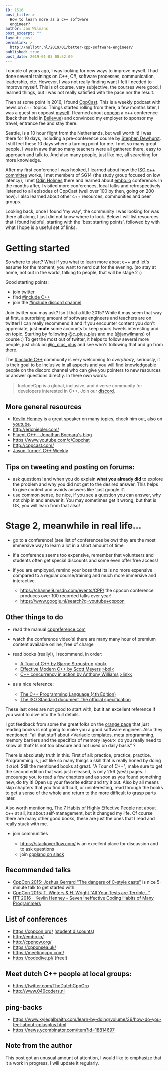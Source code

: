 ```yaml
---
ID: 1516
post_title: >
  How to learn more as a C++ software
  engineer?
author: Jan Wilmans
post_excerpt: ""
layout: post
permalink: >
  http://nullptr.nl/2019/01/better-cpp-software-engineer/
published: true
post_date: 2019-01-03 08:52:09
---
```

I couple of years ago, I was looking for new ways to improve myself. I had done several trainings on C++, C#, software processes, communication, leadership, etc. However, I was not really finding want I felt I needed to improve myself. This is of course, very subjective, the courses were good, I learned things, but I was not really satisfied with the pace nor the result.

Then at some point in 2016, I found [CppCast][1]. This is a weekly podcast with news on c++ topics. Things started rolling from there, a few months later, I was a guest on cppcast [myself][2]. I learned about [cppcon][3] a c++ conference (back then held in [Bellevue][4]) and convinced my employer to sponsor my travel, entrance fee and stay there.

Seattle, is a 10 hour flight from the Netherlands, but well worth it! I was there for 10 days, including a pre-conference course by [Stephen Dewhurst][5]. I still feel these 10 days where a turning point for me. I met so many great people, I was in awe that so many teachers were all gathered there, easy to approach and talk to. And also many people, just like me, all searching for more knowledge.

After my first conference I was hooked, I learned about how the [ISO c++ committee][6] works, I met members of SG14 (the study group focused on low latency), I met [Odin Holmes][7] there and learned about [embo.io][8] conference. In the months after, I visited more conferences, local talks and retrospectively listened to all episodes of CppCast (well over 100 by then, going on 200 now). I also learned about other c++ resources, communities and peer groups.

Looking back, once I found 'my way', the community I was looking for was there all along, I just did not know where to look. Below I will list resources that I found helpful, starting with the 'best starting points', followed by with what I hope is a useful set of links.

# Getting started

So where to start? What if you what to learn more about c++ and let's assume for the moment, you want to nerd out for the evening. (so stay at home, not out in the world, talking to people, that will be stage 2 :)

Good starting points:

*   join twitter
*   find [#include C++][9] 
*   join the [#include discord channel][10] 

Join twitter you may ask? Isn't that a little 2015? While it may seem that way at first, a surprising amount of software engineers and teachers are on twitter! I can really recommend it and if you encounter content you don't appreciate, just **mute** some accounts to keep yours tweets interesting and on topic. Starting by following [@c_plus_plus][11] and me ([@janwilmans][12]) of course :) To get the most out of twitter, it helps to follow several more people, just click on [@c_plus_plus][11] and see who's following that and go from there.

The [#include C++][9] community is very welcoming to *everybody*, seriously, it is their goal to be inclusive in all aspects and you will find knowledgeable people on the discord channel who can give you pointers to new resources or answer questions directly. In there own words:

> IncludeCpp is a global, inclusive, and diverse community for developers interested in C++. Join our [discord][10].

## 

## More general resources

*   [Kevlin Henney][13] is a great speaker on many topics, check him out, also on [youtube][14].
*   <http://ericniebler.com/>
*   [Fluent C++ - Jonathan Boccara's blog][15]
*   <https://www.youtube.com/c/Cppchat>
*   <http://cppcast.com/>
*   [Jason Turner' C++ Weekly][16] 

## Tips on tweeting and posting on forums:

*   ask questions! and when you do explain **what you already did** to explore the problem and why you did not get to the desired answer. This helps to give context and avoids answers like 'just google it'.
*   use common sense, be nice, if you see a question you can answer, why not chip in and answer it. You may sometimes get it wrong, but that is OK, you will learn from that also!

# Stage 2, meanwhile in real life...

*   go to a conference! (see list of conferences below) they are the most immersive way to learn a lot in a short amount of time
*   if a conference seems too expensive, remember that volunteers and students often get special discounts and some even offer free access!
*   if you are employed, remind your boss that its is no more expensive compared to a regular course/training and much more immersive and interactive.
    
    *   <https://channel9.msdn.com/events/CPP/> the cppcon conference produces over 100 recorded talks ever year!
    *   <https://www.google.nl/search?q=youtube+cppcon>

## Other things to do

*   read the manual [cppreference.com][17]
*   watch the conference video's! there are many many hour of premium content available online, free of charge
*   read books (really!), I recommend, in order:
    
    *   [A Tour of C++ by Bjarne Stroustrup][18] [>bol<][19]
    *   [Effective Modern C++ by Scott Meyers][20] [>bol<][21]
    *   [C++ concurrency in action by Anthony Williams][22] [>link<][23]

*   as a nice reference:
    
    *   [The C++ Programming Language (4th Edition)][24] 
    *   [The ISO Standard document, the official specification][25]

These last ones are not good to start with, but it an excellent reference if you want to dive into the full details.

I got feedback from some the great folks on the [orange page][26] that just reading books is not going to make you a good software engineer. Also they mentioned: "all that stuff about >Variadic templates, meta programming, memory barriers and the specifics of memory layout< do you really need to know all that? Is not too obscure and not used on daily basis" ?

There is absolutely truth in this. First of all: practice, practice, practice. Programming is, just like so many things a skill that is really honed by doing it *a lot*. Still the mentioned books at great. "A Tour of C++", make sure to get the second edition that was just released, is only 256 (yes!) pages. I encourage you to read a few chapters and as soon as you found something new, do try it! Open up your favorite editor and try it out. Also by all means skip chapters that you find difficult, or uninteresting, read through the books to get a sense of the whole and return to the more difficult to grasp parts later.

Also worth mentioning, [The 7 Habits of Highly Effective People][27] not about c++ at all, its about self-management, but it changed my life. Of course there are many other good books, these are just the ones that I read and really stuck with me.

*   join communities
    
    *   <https://stackoverflow.com/> is an excellent place for discussion and to ask questions 
    *   join [cpplang on slack][28]

## Recommended talks

*   [CppCon 2015: Joshua Gerrard "The dangers of C-style casts"][29] is nice 5-minute talk to get started with.
*   [CppCon 2015: T. Winters & H. Wright “All Your Tests are Terrible..."][30] 
*   [ITT 2016 - Kevlin Henney - Seven Ineffective Coding Habits of Many Programmers][31]

## List of conferences

*   <https://cppcon.org/> ([student discounts][32]) 
*   <http://embo.io/>
*   <http://cppnow.org/> 
*   <https://cpponsea.uk/>
*   <https://meetingcpp.com/>
*   <https://codedive.pl/> (free!)

## Meet dutch C++ people at local groups:

*   <https://twitter.com/TheDutchCppGrp>
*   <http://www.040coders.nl>

## ping-backs

*   <https://www.kylegalbraith.com/learn-by-doing/volume/36/how-do-you-feel-about-cplusplus.html>
*   <https://news.ycombinator.com/item?id=18814697>

## Note from the author

This post got an unusual amount of attention, I would like to emphasize that it a work in progress, I will update it regularly.

 [1]: http://cppcast.com
 [2]: http://cppcast.com/2017/09/jan-wilmans/
 [3]: https://cppcon.org/
 [4]: https://www.google.nl/maps/place/Bellevue,+WA,+USA
 [5]: https://www.youtube.com/watch?v=PFdWqa68LmA
 [6]: https://isocpp.org/
 [7]: https://www.youtube.com/watch?v=tNXyNa6kf4k&t=1s
 [8]: http://embo.io/
 [9]: https://twitter.com/include_cpp
 [10]: https://t.co/XafTulMibe
 [11]: https://twitter.com/c_plus_plus
 [12]: https://twitter.com/janwilmans
 [13]: https://twitter.com/KevlinHenney
 [14]: https://www.google.nl/search?tbm=vid&q=Kevlin%20Henney
 [15]: https://www.fluentcpp.com/
 [16]: https://www.youtube.com/playlist?list=PLs3KjaCtOwSZ2tbuV1hx8Xz-rFZTan2J1
 [17]: https://cppreference.com
 [18]: https://www.amazon.com/Tour-C-Depth/dp/0321958314
 [19]: https://www.bol.com/nl/p/a-tour-of-c/9200000096584509/
 [20]: https://www.oreilly.com/library/view/effective-modern-c/9781491908419/
 [21]: https://www.bol.com/nl/p/effective-modern-c/9200000036037659/
 [22]: https://www.manning.com/books/c-plus-plus-concurrency-in-action-second-edition
 [23]: https://www.bogotobogo.com/cplusplus/files/CplusplusConcurrencyInAction_PracticalMultithreading.pdf
 [24]: http://www.stroustrup.com/4th.html
 [25]: http://www.open-std.org/jtc1/sc22/wg21/docs/papers/2017/n4659.pdf
 [26]: https://news.ycombinator.com/item?id=18814697
 [27]: https://www.franklincovey.com/the-7-habits.html
 [28]: https://cpplang.now.sh/
 [29]: https://www.youtube.com/watch?v=DAvZ3OG9cNo
 [30]: https://www.youtube.com/watch?v=u5senBJUkPc
 [31]: https://www.youtube.com/watch?v=ZsHMHukIlJY&t=2369s
 [32]: mailto:students@cppcon.org